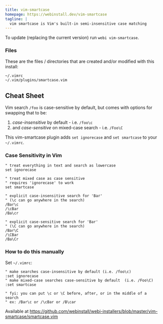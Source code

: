 ```yaml
---
title: vim-smartcase
homepage: https://webinstall.dev/vim-smartcase
tagline: |
  vim smartcase is Vim's built-in semi-insensitive case matching
---
```


To update (replacing the current version) run `webi vim-smartcase`.

### Files

These are the files / directories that are created and/or modified with this
install:

```txt
~/.vimrc
~/.vim/plugins/smartcase.vim
```

## Cheat Sheet

Vim search `/foo` is case-sensitive by default, but comes with options for
swapping that to be:

1. _case-insensitive_ by default - i.e. `/foo\c`
2. and _case-sensitive_ on mixed-case search - i.e. `/Foo\C`

This vim-smartcase plugin adds `set ignorecase` and `set smartcase` to your
`~/.vimrc`.

### Case Sensitivity in Vim

```vim
" treat everything in text and search as lowercase
set ignorecase
```

```vim
" treat mixed case as case sensitive
" requires 'ignorecase' to work
set smartcase
```

```vim
" explicit case-insensitive search for 'Bar'
" (\c can go anywhere in the search)
/Bar\c
/\cBar
/Ba\cr
```

```vim
" explicit case-sensitive search for 'Bar'
" (\C can go anywhere in the search)
/Bar\C
/\CBar
/Ba\Cr
```

### How to do this manually

Set `~/.vimrc`:

```vim
" make searches case-insensitive by default (i.e. /foo\c)
:set ignorecase
" make mixed-case searches case-sensitive by default  (i.e. /Foo\C)
:set smartcase

" fyi: you can put \c or \C before, after, or in the middle of a search
" ex: /Bar\c or /\cBar or /B\car
```

Available at
<https://github.com/webinstall/webi-installers/blob/master/vim-smartcase/smartcase.vim>
